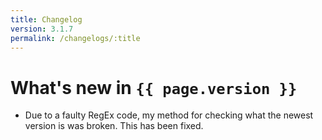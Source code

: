 ```yaml
---
title: Changelog
version: 3.1.7
permalink: /changelogs/:title
---
```


# What's new in `{{ page.version }}`

- Due to a faulty RegEx code, my method for checking what the newest version is was broken. This has been fixed.
